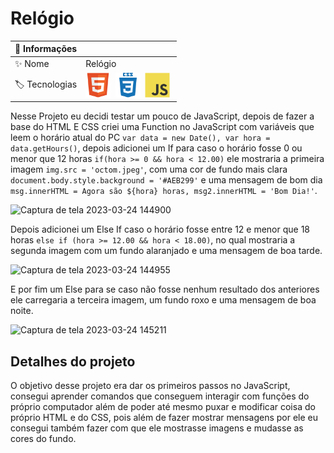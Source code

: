 # Relógio




| :bookmark_tabs: Informações |     |
| -------------  | --- |
| :sparkles: Nome        | Relógio
| :label: Tecnologias | <img src="https://github.com/devicons/devicon/blob/master/icons/html5/html5-original.svg" title="HTML5" alt="HTML" width="40" height="40"/>&nbsp;  <img src="https://github.com/devicons/devicon/blob/master/icons/css3/css3-plain-wordmark.svg" title="CSS3" alt="CSS" width="40" height="40"/>&nbsp; <img src="https://github.com/devicons/devicon/blob/master/icons/javascript/javascript-original.svg" title="JavaScript" alt="JavaScript"  width="40" height="40"/>&nbsp;

Nesse Projeto eu decidi testar um pouco de JavaScript, depois de fazer a base do HTML E CSS criei uma Function no JavaScript com variáveis que leem o horário atual do PC `var data = new Date(), var hora = data.getHours()`, depois adicionei um If para caso o horário fosse 0 ou menor que 12 horas `if(hora >= 0 && hora < 12.00)` ele mostraria a primeira imagem `img.src = 'octom.jpeg'`, com uma cor de fundo mais clara `document.body.style.background = '#AEB299'` e uma mensagem de bom dia `msg.innerHTML = Agora são ${hora} horas, msg2.innerHTML = 'Bom Dia!'`.  

![Captura de tela 2023-03-24 144900](https://user-images.githubusercontent.com/123005142/227624931-6c330475-b959-4d79-a414-8a25cfaca958.png)

Depois adicionei um Else If caso o horário fosse entre 12 e menor que  18 horas `else if (hora >= 12.00 && hora < 18.00)`, no qual mostraria a segunda imagem com um fundo alaranjado e uma mensagem de boa tarde.

![Captura de tela 2023-03-24 144955](https://user-images.githubusercontent.com/123005142/227630588-83c6079a-2dce-4908-a36d-ae8c18ee1b4b.png)

E por fim um Else para se caso não fosse nenhum resultado dos anteriores ele carregaria a terceira imagem, um fundo roxo e uma mensagem de boa noite.

![Captura de tela 2023-03-24 145211](https://user-images.githubusercontent.com/123005142/227631006-cbfb9bbd-77bd-41ac-bb8c-ef7f61c4d195.png)






## Detalhes do projeto

O objetivo desse projeto era dar os primeiros passos no JavaScript, consegui aprender comandos que conseguem interagir com funções do próprio computador além de poder até mesmo puxar e modificar coisa do próprio HTML e do CSS, pois além de fazer mostrar mensagens por ele eu consegui também fazer com que ele mostrasse imagens e mudasse as cores do fundo.
